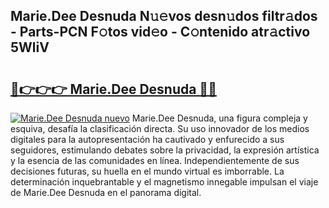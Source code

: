 ## Marie.Dee Desnuda N𝚞𝚎vos desn𝚞dos filtr𝚊dos - Parts-PCN F𝚘tos vid𝚎o - C𝚘ntenido atr𝚊ctivo 5WliV

# <h2><a href="http://mb3gib0.tromn.icu/?c=Marie.Dee+Desnuda">🔗👉👉👉 Marie.Dee Desnuda 🔗🔗</a></h2>

[![Marie.Dee Desnuda nuevo](https://i.imgur.com/pEAQMta.gif)](http://mb3gib0.tromn.icu/?c=Marie.Dee+Desnuda)
Marie.Dee Desnuda, una figura compleja y esquiva, desafía la clasificación directa. Su uso innovador de los medios digitales para la autopresentación ha cautivado y enfurecido a sus seguidores, estimulando debates sobre la privacidad, la expresión artística y la esencia de las comunidades en línea. Independientemente de sus decisiones futuras, su huella en el mundo virtual es imborrable. La determinación inquebrantable y el magnetismo innegable impulsan el viaje de Marie.Dee Desnuda en el panorama digital.
